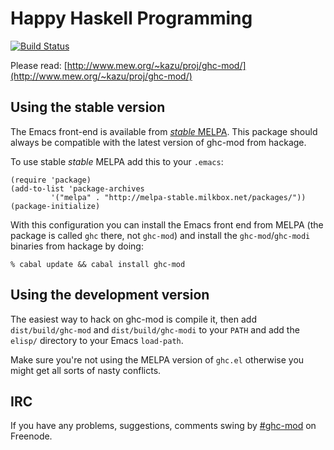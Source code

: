 # Happy Haskell Programming
[![Build Status](https://travis-ci.org/kazu-yamamoto/ghc-mod.png)](https://travis-ci.org/kazu-yamamoto/ghc-mod)

Please read: [http://www.mew.org/~kazu/proj/ghc-mod/](http://www.mew.org/~kazu/proj/ghc-mod/)

## Using the stable version

The Emacs front-end is available from
[*stable* MELPA](http://melpa-stable.milkbox.net/). This package should
always be compatible with the latest version of ghc-mod from hackage.

To use stable *stable* MELPA add this to your `.emacs`:

```elisp
(require 'package)
(add-to-list 'package-archives
	     '("melpa" . "http://melpa-stable.milkbox.net/packages/"))
(package-initialize)
```

With this configuration you can install the Emacs front end from MELPA (the
package is called `ghc` there, not `ghc-mod`) and install the
`ghc-mod`/`ghc-modi` binaries from hackage by doing:

```shell
% cabal update && cabal install ghc-mod
```

## Using the development version

The easiest way to hack on ghc-mod is compile it, then add `dist/build/ghc-mod`
and `dist/build/ghc-modi` to your `PATH` and add the `elisp/` directory to your
Emacs `load-path`.

Make sure you're not using the MELPA version of `ghc.el` otherwise you might get
all sorts of nasty conflicts.


## IRC

If you have any problems, suggestions, comments swing by
[#ghc-mod](irc://chat.freenode.net/ghc-mod) on Freenode.
